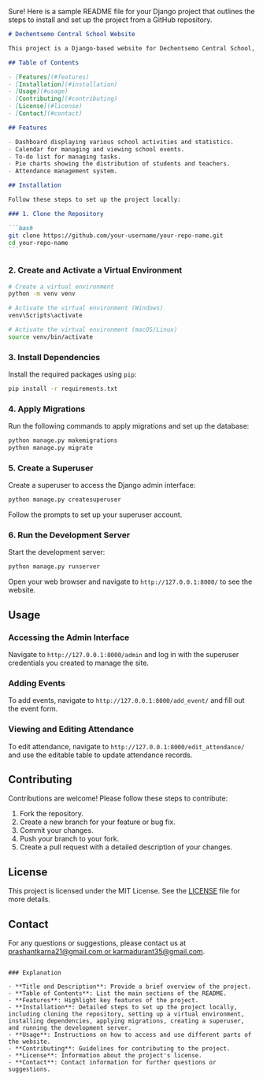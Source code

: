 Sure! Here is a sample README file for your Django project that outlines the steps to install and set up the project from a GitHub repository.

````markdown
# Dechentsemo Central School Website

This project is a Django-based website for Dechentsemo Central School, featuring a dashboard, calendar, to-do list, pie charts, and attendance management.

## Table of Contents

- [Features](#features)
- [Installation](#installation)
- [Usage](#usage)
- [Contributing](#contributing)
- [License](#license)
- [Contact](#contact)

## Features

- Dashboard displaying various school activities and statistics.
- Calendar for managing and viewing school events.
- To-do list for managing tasks.
- Pie charts showing the distribution of students and teachers.
- Attendance management system.

## Installation

Follow these steps to set up the project locally:

### 1. Clone the Repository

```bash
git clone https://github.com/your-username/your-repo-name.git
cd your-repo-name
```
````

### 2. Create and Activate a Virtual Environment

```bash
# Create a virtual environment
python -m venv venv

# Activate the virtual environment (Windows)
venv\Scripts\activate

# Activate the virtual environment (macOS/Linux)
source venv/bin/activate
```

### 3. Install Dependencies

Install the required packages using `pip`:

```bash
pip install -r requirements.txt
```

### 4. Apply Migrations

Run the following commands to apply migrations and set up the database:

```bash
python manage.py makemigrations
python manage.py migrate
```

### 5. Create a Superuser

Create a superuser to access the Django admin interface:

```bash
python manage.py createsuperuser
```

Follow the prompts to set up your superuser account.

### 6. Run the Development Server

Start the development server:

```bash
python manage.py runserver
```

Open your web browser and navigate to `http://127.0.0.1:8000/` to see the website.

## Usage

### Accessing the Admin Interface

Navigate to `http://127.0.0.1:8000/admin` and log in with the superuser credentials you created to manage the site.

### Adding Events

To add events, navigate to `http://127.0.0.1:8000/add_event/` and fill out the event form.

### Viewing and Editing Attendance

To edit attendance, navigate to `http://127.0.0.1:8000/edit_attendance/` and use the editable table to update attendance records.

## Contributing

Contributions are welcome! Please follow these steps to contribute:

1. Fork the repository.
2. Create a new branch for your feature or bug fix.
3. Commit your changes.
4. Push your branch to your fork.
5. Create a pull request with a detailed description of your changes.

## License

This project is licensed under the MIT License. See the [LICENSE](LICENSE) file for more details.

## Contact

For any questions or suggestions, please contact us at [prashantkarna21@gmail.com or karmadurant35@gmail.com](mailto:prashantkarna21@gmail.com).

```

### Explanation

- **Title and Description**: Provide a brief overview of the project.
- **Table of Contents**: List the main sections of the README.
- **Features**: Highlight key features of the project.
- **Installation**: Detailed steps to set up the project locally, including cloning the repository, setting up a virtual environment, installing dependencies, applying migrations, creating a superuser, and running the development server.
- **Usage**: Instructions on how to access and use different parts of the website.
- **Contributing**: Guidelines for contributing to the project.
- **License**: Information about the project's license.
- **Contact**: Contact information for further questions or suggestions.
```
